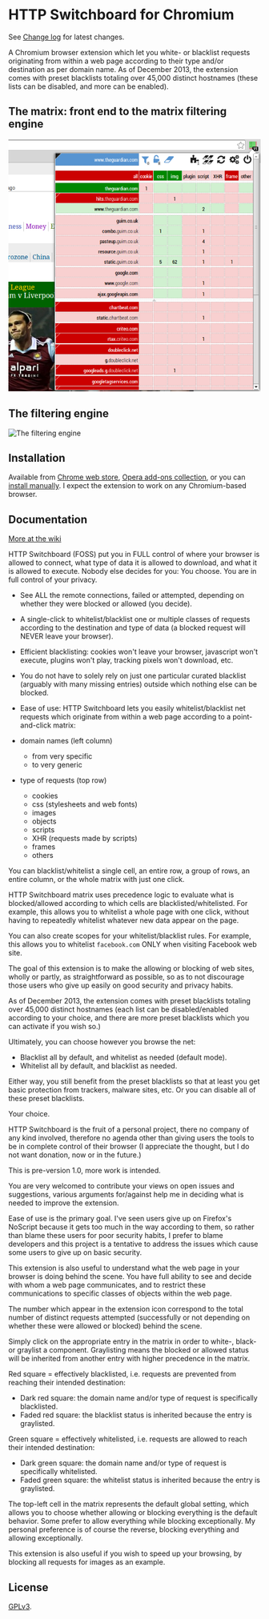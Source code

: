 # HTTP Switchboard for Chromium

See [Change log](https://github.com/gorhill/httpswitchboard/wiki/Change-log) for latest changes.

A Chromium browser extension which let you white- or blacklist requests
originating from within a web page according to their type and/or destination
as per domain name. As of December 2013, the extension comes with preset
blacklists totaling over 45,000 distinct hostnames (these lists can be disabled,
and more can be enabled).

## The matrix: front end to the matrix filtering engine

![The matrix](doc/img/screenshot1.png)

## The filtering engine

![The filtering engine](https://raw.githubusercontent.com/gorhill/httpswitchboard/master/doc/img/httpsb-overview.png)

## Installation

Available from [Chrome web store](https://chrome.google.com/webstore/detail/httpswitchboard/mghdpehejfekicfjcdbfofhcmnjhgaag), [Opera add-ons collection](https://addons.opera.com/en-gb/extensions/details/http-switchboard/), or you can [install manually](https://github.com/gorhill/httpswitchboard/tree/master/dist). I expect the extension to work on any Chromium-based browser.

## Documentation

[More at the wiki](https://github.com/gorhill/httpswitchboard/wiki)

HTTP Switchboard (FOSS) put you in FULL control of where your browser is allowed to connect, what type of data it is allowed to download, and what it is allowed to execute. Nobody else decides for you: You choose. You are in full control of your privacy.

* See ALL the remote connections, failed or attempted, depending on whether they were blocked or allowed (you decide).

* A single-click to whitelist/blacklist one or multiple classes of requests according to the destination and type of data (a blocked request will NEVER leave your browser).

* Efficient blacklisting: cookies won't leave your browser, javascript won't execute, plugins won't play, tracking pixels won't download, etc.

* You do not have to solely rely on just one particular curated blacklist (arguably with many missing entries) outside which nothing else can be blocked.

* Ease of use: HTTP Switchboard lets you easily whitelist/blacklist net requests which originate from within a web page according to a point-and-click matrix:

- domain names (left column)
  * from very specific
  * to very generic

- type of requests (top row)
  * cookies
  * css (stylesheets and web fonts)
  * images
  * objects
  * scripts
  * XHR (requests made by scripts)
  * frames
  * others

You can blacklist/whitelist a single cell, an entire row, a group of rows, an entire column, or the whole matrix with just one click.

HTTP Switchboard matrix uses precedence logic to evaluate what is blocked/allowed according to which cells are blacklisted/whitelisted. For example, this allows you to whitelist a whole page with one click, without having to repeatedly whitelist whatever new data appear on the page.

You can also create scopes for your whitelist/blacklist rules. For example, this allows you to whitelist `facebook.com` ONLY when visiting Facebook web site.

The goal of this extension is to make the allowing or blocking of web sites, wholly or partly, as straightforward as possible, so as to not discourage those users who give up easily on good security and privacy habits.

As of December 2013, the extension comes with preset blacklists totaling over 45,000 distinct hostnames (each list can be disabled/enabled according to your choice, and there are more preset blacklists which you can activate if you wish so.)

Ultimately, you can choose however you browse the net:

- Blacklist all by default, and whitelist as needed (default mode).
- Whitelist all by default, and blacklist as needed.

Either way, you still benefit from the preset blacklists so that at least you get basic protection from trackers, malware sites, etc. Or you can disable all of these preset blacklists.

Your choice.

HTTP Switchboard is the fruit of a personal project, there no company of any kind involved, therefore no agenda other than giving users the tools to be in complete control of their browser (I appreciate the thought, but I do not want donation, now or in the future.)

This is pre-version 1.0, more work is intended.

You are very welcomed to contribute your views on open issues and suggestions, various arguments for/against help me in deciding what is needed to improve the extension.

Ease of use is the primary goal. I've seen users give up on Firefox's NoScript because it gets too much in the way according to them, so rather than blame these users for poor security habits, I prefer to blame developers and this project is a tentative to address the issues which cause some users to give up on basic security.

This extension is also useful to understand what the web page in your browser is doing behind the scene. You have full ability to see and decide with whom a web page communicates, and to restrict these communications to specific classes of objects within the web page.

The number which appear in the extension icon correspond to the total number of distinct requests attempted (successfully or not depending on whether these were allowed or blocked) behind the scene.

Simply click on the appropriate entry in the matrix in order to white-, black- or graylist a component. Graylisting means the blocked or allowed status will be inherited from another entry with higher precedence in the matrix.

Red square = effectively blacklisted, i.e. requests are prevented from reaching their intended destination:

- Dark red square: the domain name and/or type of request is specifically blacklisted.
- Faded red square: the blacklist status is inherited because the entry is graylisted.

Green square = effectively whitelisted, i.e. requests are allowed to reach their intended destination:

- Dark green square: the domain name and/or type of request is specifically whitelisted.
- Faded green square: the whitelist status is inherited because the entry is graylisted.

The top-left cell in the matrix represents the default global setting, which allows you to choose whether allowing or blocking everything is the default behavior. Some prefer to allow everything while blocking exceptionally. My personal preference is of course the reverse, blocking everything and allowing exceptionally.

This extension is also useful if you wish to speed up your browsing, by blocking all requests for images as an example.

## License

<a href="https://github.com/gorhill/httpswitchboard/blob/master/LICENSE.txt">GPLv3</a>.
